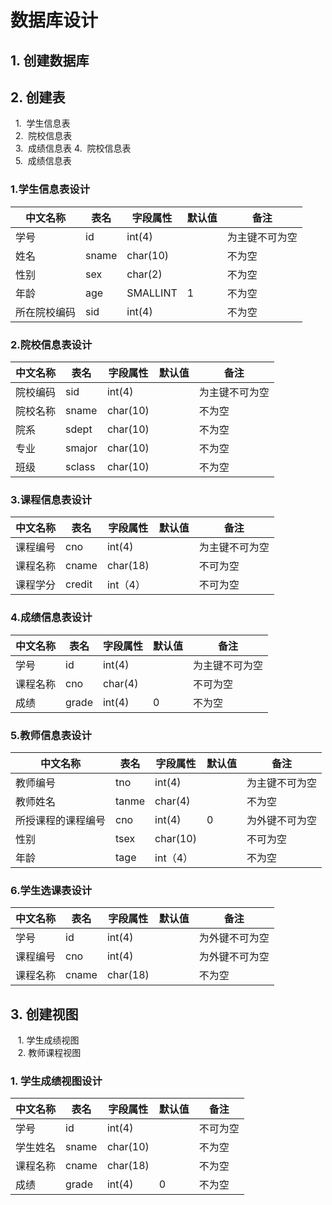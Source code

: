 # 数据库设计

## 1. 创建数据库  
## 2. 创建表  
   1.  学生信息表  
   2.  院校信息表  
   3.  成绩信息表
   4.  院校信息表  
   5.  成绩信息表
  
### 1.学生信息表设计
| 中文名称 | 表名 | 字段属性 | 默认值 | 备注 |
|---------|-----|---------|-------|-----|
| 学号 | id | int(4) | | 为主键不可为空 |
| 姓名 | sname | char(10) | | 不为空 |
| 性别 | sex | char(2) |   | 不为空 |
| 年龄 | age | SMALLINT | 1 | 不为空 |
| 所在院校编码 | sid | int(4) | | 不为空 |

### 2.院校信息表设计
| 中文名称 | 表名 | 字段属性 | 默认值 | 备注 |
|---------|-----|---------|-------|------|
| 院校编码 | sid | int(4) |  | 为主键不可为空 |
| 院校名称 |sname |char(10) | | 不为空 |
| 院系 | sdept | char(10) | |不为空 |
| 专业 | smajor | char(10) | | 不为空 |
| 班级 | sclass | char(10) | | 不为空 |

### 3.课程信息表设计
| 中文名称 | 表名 | 字段属性 | 默认值 | 备注 |
|---------|-----|---------|-------|------|
| 课程编号 | cno | int(4) |  | 为主键不可为空 |
| 课程名称 | cname | char(18) |  | 不可为空 |
| 课程学分 | credit | int（4） |  | 不可为空 |

### 4.成绩信息表设计
| 中文名称 | 表名 | 字段属性 | 默认值 | 备注 |
|---------|-----|---------|-------|------|
| 学号 | id | int(4) | | 为主键不可为空 |
| 课程名称 | cno | char(4) | | 不可为空 |
| 成绩 | grade | int(4) | 0 | 不为空 |                   


### 5.教师信息表设计
| 中文名称 | 表名 | 字段属性 | 默认值 | 备注 |
|---------|-----|---------|-------|------|
| 教师编号 | tno | int(4) | | 为主键不可为空 |
| 教师姓名 | tanme | char(4) | | 不为空 |
| 所授课程的课程编号 | cno | int(4) | 0 | 为外键不可为空 |
| 性别 | tsex | char(10) |  | 不可为空 |
| 年龄 | tage | int（4） | | 不为空 |

### 6.学生选课表设计
| 中文名称 | 表名 | 字段属性 | 默认值 | 备注 |
|---------|-----|---------|-------|-----|
| 学号 | id | int(4) | | 为外键不可为空 |
| 课程编号 | cno | int(4) |  | 为外键不可为空 |
| 课程名称 | cname | char(18) | | 不为空 |

## 3. 创建视图
   1. 学生成绩视图   
   2. 教师课程视图
### 1. 学生成绩视图设计
| 中文名称 | 表名 | 字段属性 | 默认值 | 备注 |
|---------|-----|---------|-------|-----|
| 学号 | id | int(4) | | 不可为空 |
| 学生姓名 | sname | char(10) | | 不为空 |
| 课程名称 | cname | char(18) | | 不为空 |
| 成绩 | grade | int(4) | 0 | 不为空 |










